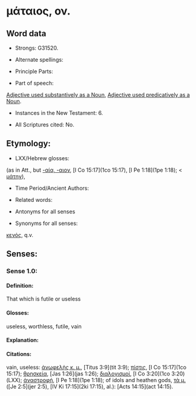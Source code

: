 # μάταιος, ον.

<!-- Status: S2=NeedsReview -->
<!-- Lexica used for edits: BDAG, FFM, LN, A-S -->

## Word data

* Strongs: G31520.

* Alternate spellings:

* Principle Parts: 

* Part of speech: 

[Adjective used substantively as a Noun](http://ugg.readthedocs.io/en/latest/noun_substantive_adj.html),
[Adjective used predicatively as a Noun](http://ugg.readthedocs.io/en/latest/noun_predicate_adj.html).

* Instances in the New Testament: 6.

* All Scriptures cited: No.

## Etymology: 

* LXX/Hebrew glosses: 

(as in Att., but [-αία, -αιον](), [I Co 15:17](1co 15:17), [I Pe 1:18](1pe 1:18); < [μάτην]()),

* Time Period/Ancient Authors: 

* Related words: 

* Antonyms for all senses

* Synonyms for all senses: 

 [κενός](../G27560/01.md), q.v.

## Senses: 

### Sense  1.0: 

#### Definition: 

That which is futile or useless

#### Glosses: 

useless,  worthless, futile, vain

#### Explanation: 



#### Citations: 

vain, useless: [ἀνωφελὴς κ. μ.](), [Titus 3:9](tit 3:9); [πίστις](), [I Co 15:17](1co 15:17); [θρησκεία](), [Jas 1:26](jas 1:26); [διαλογισμοί](), [I Co 3:20](1co 3:20)(LXX); [ἀναστροφή](), [I Pe 1:18](1pe 1:18); of idols and heathen gods, [τὰ μ.]() ([Je 2:5](jer 2:5), [IV Ki 17:15](2ki 17:15), al.): [Acts 14:15](act 14:15).
